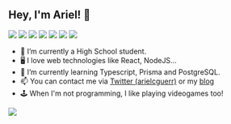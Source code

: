 ## Hey, I'm Ariel! 👋

<img src="https://img.shields.io/badge/-React-blue?style=for-the-badge&logo=react"/> <img src="https://img.shields.io/badge/-Javascript-yellow?style=for-the-badge&logo=javascript"/> <img src="https://img.shields.io/badge/-TypeScript-red?style=for-the-badge&logo=typescript&color=077fd0"/> <img src="https://img.shields.io/badge/NodeJs--gray?style=for-the-badge&logo=node.js"/> <img src="https://img.shields.io/badge/-GraphQL-red?style=for-the-badge&logo=graphql&color=e0234e"/> <img src="https://img.shields.io/badge/-docker-red?style=for-the-badge&logo=docker&color=2496ed&logoColor=white"/> <img src="https://img.shields.io/badge/-NGINX-green?style=for-the-badge&logo=NGINX&logoColor=white"/>

- 📖 I’m currently a High School student.
- 🖥 I love web technologies like React, NodeJS...
- 🤔 I’m currently learning Typescript, Prisma and PostgreSQL.
- 📫 You can contact me via [Twitter (arielcguerr)](https://twitter.com/arielcguerr) or my [blog](https://arielcostas.es/blog)
- 🕹 When I'm not programming, I like playing videogames too!

<img src="https://github-readme-stats.vercel.app/api?username=arielcguerr&&show_icons=true&title_color=ffffff&icon_color=2acfbb&text_color=ebf8ed&bg_color=191919" />

